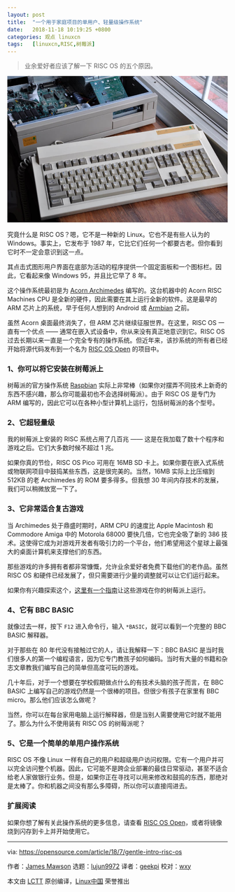 ```yaml
---
layout: post
title:	"一个用于家庭项目的单用户、轻量级操作系统"
date:	2018-11-18 10:19:25 +0800 
categories:	观点 linuxcn 
tags:	[linuxcn,RISC,树莓派]
---
```




> 
> 业余爱好者应该了解一下 RISC OS 的五个原因。
> 
> 
> 


![](/Asserts/Images/album/201811/18/101917hepepjr5ennpaieg.jpg)


究竟什么是 RISC OS？嗯，它不是一种新的 Linux。它也不是有些人认为的 Windows。事实上，它发布于 1987 年，它比它们任何一个都要古老。但你看到它时不一定会意识到这一点。


其点击式图形用户界面在底部为活动的程序提供一个固定面板和一个图标栏。因此，它看起来像 Windows 95，并且比它早了 8 年。


这个操作系统最初是为 [Acorn Archimedes](https://en.wikipedia.org/wiki/Acorn_Archimedes) 编写的。这台机器中的 Acorn RISC Machines CPU 是全新的硬件，因此需要在其上运行全新的软件。这是最早的 ARM 芯片上的系统，早于任何人想到的 Android 或 [Armbian](https://www.armbian.com/) 之前。


虽然 Acorn 桌面最终消失了，但 ARM 芯片继续征服世界。在这里，RISC OS 一直有一个优点 —— 通常在嵌入式设备中，你从来没有真正地意识到它。RISC OS 过去长期以来一直是一个完全专有的操作系​​统。但近年来，该抄系统的所有者已经开始将源代码发布到一个名为 [RISC OS Open](https://www.riscosopen.org/content/) 的项目中。


### 1、你可以将它安装在树莓派上


树莓派的官方操作系统 [Raspbian](https://www.raspbian.org/) 实际上非常棒（如果你对摆弄不同技术上新奇的东西不感兴趣，那么你可能最初也不会选择树莓派）。由于 RISC OS 是专门为 ARM 编写的，因此它可以在各种小型计算机上运行，​​包括树莓派的各个型号。


### 2、它超轻量级


我的树莓派上安装的 RISC 系统占用了几百兆 —— 这是在我加载了数十个程序和游戏之后。它们大多数时候不超过 1 兆。


如果你真的节俭，RISC OS Pico 可用在 16MB SD 卡上。如果你要在嵌入式系统或物联网项目中鼓捣某些东西，这是很完美的。当然，16MB 实际上比压缩到 512KB 的老 Archimedes 的 ROM 要多得多。但我想 30 年间内存技术的发展，我们可以稍微放宽一下了。


### 3、它非常适合复古游戏


当 Archimedes 处于鼎盛时期时，ARM CPU 的速度比 Apple Macintosh 和 Commodore Amiga 中的 Motorola 68000 要快几倍，它也完全吸了新的 386 技术。这使得它成为对游戏开发者有吸引力的一个平台，他们希望用这个星球上最强大的桌面计算机来支撑他们的东西。


那些游戏的许多拥有者都非常慷慨，允许业余爱好者免费下载他们的老作品。虽然 RISC OS 和硬件已经发展了，但只需要进行少量的调整就可以让它们运行起来。


如果你有兴趣探索这个，[这里有一个指南](https://www.riscosopen.org/wiki/documentation/show/Introduction%20to%20RISC%20OS)让这些游戏在你的树莓派上运行。


### 4、它有 BBC BASIC


就像过去一样，按下 `F12` 进入命令行，输入 `*BASIC`，就可以看到一个完整的 BBC BASIC 解释器。


对于那些在 80 年代没有接触过它的人，请让我解释一下：BBC BASIC 是当时我们很多人的第一个编程语言，因为它专门教孩子如何编码。当时有大量的书籍和杂志文章教我们编写自己的简单但高度可玩的游戏。


几十年后，对于一个想要在学校假期做点什么的有技术头脑的孩子而言，在 BBC BASIC 上编写自己的游戏仍然是一个很棒的项目。但很少有孩子在家里有 BBC micro。那么他们应该怎么做呢？


当然，你可以在每台家用电脑上运行解释器，但是当别人需要使用它时就不能用了。那么为什么不使用装有 RISC OS 的树莓派呢？


### 5、它是一个简单的单用户操作系统


RISC OS 不像 Linux 一样有自己的用户和超级用户访问权限。它有一个用户并可以完全访问整个机器。因此，它可能不是跨企业部署的最佳日常驱动，甚至不适合给老人家做银行业务。但是，如果你正在寻找可以用来修改和鼓捣的东西，那绝对是太棒了。你和机器之间没有那么多障碍，所以你可以直接闯进去。


### 扩展阅读


如果你想了解有关此操作系统的更多信息，请查看 [RISC OS Open](https://www.riscosopen.org/content/)，或者将镜像烧到闪存到卡上并开始使用它。




---


via: <https://opensource.com/article/18/7/gentle-intro-risc-os>


作者：[James Mawson](https://opensource.com/users/dxmjames) 选题：[lujun9972](https://github.com/lujun9972) 译者：[geekpi](https://github.com/geekpi) 校对：[wxy](https://github.com/wxy)


本文由 [LCTT](https://github.com/LCTT/TranslateProject) 原创编译，[Linux中国](https://linux.cn/) 荣誉推出
